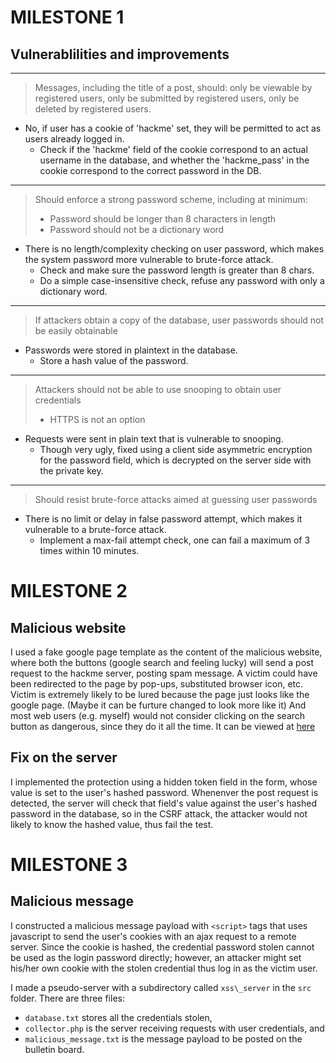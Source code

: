# MILESTONE 1

## Vulnerablilities and improvements

---

> Messages, including the title of a post, should: only be viewable by registered users, only be submitted by registered users, only be deleted by registered users.

* No, if user has a cookie of 'hackme' set, they will be permitted to act as users already logged in.
	* Check if the 'hackme' field of the cookie correspond to an actual username in the database, and whether the 'hackme\_pass' in the cookie correspond to the correct password in the DB.

---
> Should enforce a strong password scheme, including at minimum:
> * Password should be longer than 8 characters in length
> * Password should not be a dictionary word

* There is no length/complexity checking on user password, which makes the system password more vulnerable to brute-force attack.
	* Check and make sure the password length is greater than 8 chars.
	* Do a simple case-insensitive check, refuse any password with only a dictionary word.
---
> If attackers obtain a copy of the database, user passwords should not be easily obtainable

* Passwords were stored in plaintext in the database.
	* Store a hash value of the password.
---
> Attackers should not be able to use snooping to obtain user credentials
>	* HTTPS is not an option

* Requests were sent in plain text that is vulnerable to snooping.
	* Though very ugly, fixed using a client side asymmetric encryption for the password field, which is decrypted on the server side with the private key.

---
> Should resist brute-force attacks aimed at guessing user passwords

* There is no limit or delay in false password attempt, which makes it vulnerable to a brute-force attack.
	* Implement a max-fail attempt check, one can fail a maximum of 3 times within 10 minutes.


# MILESTONE 2

## Malicious website

I used a fake google page template as the content of the malicious website, where both the buttons (google search and feeling lucky) will send a post request to the hackme server, posting spam message. 
A victim could have been redirected to the page by pop-ups, substituted browser icon, etc. Victim is extremely likely to be lured because the page just looks like the google page. (Maybe it can be furture changed to look more like it) And most web users (e.g. myself) would not consider clicking on the search button as dangerous, since they do it all the time.
It can be viewed at [here](https://cse.taylor.edu/~hdeng/google-homepage/csrf.html)

## Fix on the server

I implemented the protection using a hidden token field in the form, whose value is set to the user's hashed password. Whenenver the post request is detected, the server will check that field's value against the user's hashed password in the database, so in the CSRF attack, the attacker would not likely to know the hashed value, thus fail the test.

# MILESTONE 3

## Malicious message

I constructed a malicious message payload with `<script>` tags that uses javascript to send the user's cookies with an ajax request to a remote server. Since the cookie is hashed, the credential password stolen cannot be used as the login password directly; however, an attacker might set his/her own cookie with the stolen credential thus log in as the victim user.

I made a pseudo-server with a subdirectory called `xss\_server` in the `src` folder. There are three files: 
* `database.txt` stores all the credentials stolen, 
* `collector.php` is the server receiving requests with user credentials, and
* `malicious_message.txt` is the message payload to be posted on the bulletin board.
